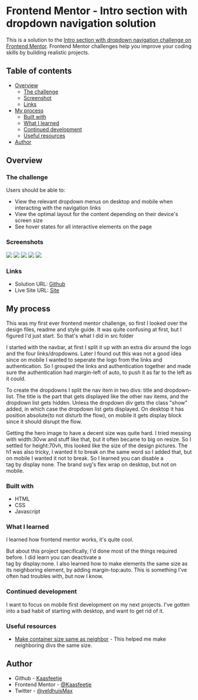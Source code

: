 # Frontend Mentor - Intro section with dropdown navigation solution

This is a solution to the [Intro section with dropdown navigation challenge on Frontend Mentor](https://www.frontendmentor.io/challenges/intro-section-with-dropdown-navigation-ryaPetHE5). Frontend Mentor challenges help you improve your coding skills by building realistic projects.

## Table of contents

-   [Overview](#overview)
    -   [The challenge](#the-challenge)
    -   [Screenshot](#screenshot)
    -   [Links](#links)
-   [My process](#my-process)
    -   [Built with](#built-with)
    -   [What I learned](#what-i-learned)
    -   [Continued development](#continued-development)
    -   [Useful resources](#useful-resources)
-   [Author](#author)

## Overview

### The challenge

Users should be able to:

-   View the relevant dropdown menus on desktop and mobile when interacting with the navigation links
-   View the optimal layout for the content depending on their device's screen size
-   See hover states for all interactive elements on the page

### Screenshots

![](./screenshots/Desktop-design.PNG)
![](./screenshots/Desktop-active.PNG)
![](./screenshots/Mobile-design.PNG)
![](./screenshots/Mobile-menu-collapsed.PNG)
![](./screenshots/Mobile-menu-expanded.PNG)

### Links

-   Solution URL: [Github](https://github.com/Kaasfeetje/FrontendMentor-IntroSectionWithDropdownNavigation)
-   Live Site URL: [Site](https://frontend-mentor-intro-section-with-dropdown.netlify.app/)

## My process

This was my first ever frontend mentor challenge, so first I looked over the design files, readme and style guide. It was quite confusing at first, but I figured I'd just start. So that's what I did in src folder

I started with the navbar, at first I split it up with an extra div around the logo and the four links/dropdowns. Later I found out this was not a good idea since on mobile I wanted to seperate the logo from the links and authentication. So I grouped the links and authentication together and made sure the authentication had margin-left of auto, to push it as far to the left as it could.

To create the dropdowns I split the nav item in two divs: title and dropdown-list. The title is the part that gets displayed like the other nav items, and the dropdown list gets hidden. Unless the dropdown div gets the class "show" added, in which case the dropdown list gets displayed. On desktop it has position absolute(to not disturb the flow), on mobile it gets display block since it should disrupt the flow.

Getting the hero image to have a decent size was quite hard. I tried messing with width:30vw and stuff like that, but it often became to big on resize. So I settled for height:70vh, this looked like the size of the design pictures. The h1 was also tricky, I wanted it to break on the same word so I added that, but on mobile I wanted it not to break. So I learned you can disable a <br> tag by display none. The brand svg's flex wrap on desktop, but not on mobile.

### Built with

-   HTML
-   CSS
-   Javascript

### What I learned

I learned how frontend mentor works, it's quite cool.

But about this project specifically, I'd done most of the things required before. I did learn you can deactivate a <br> tag by display:none. I also learned how to make elements the same size as its neighboring element, by adding margin-top:auto. This is something I've often had troubles with, but now I know.

### Continued development

I want to focus on mobile first development on my next projects. I've gotten into a bad habit of starting with desktop, and want to get rid of it.

### Useful resources

-   [Make container size same as neighbor](https://wpbeaches.com/aligning-last-item-bottom-container-flexbox/) - This helped me make neighboring divs the same size.

## Author

-   Github - [Kaasfeetje](https://github.com/Kaasfeetje)
-   Frontend Mentor - [@Kaasfeetje](https://www.frontendmentor.io/profile/Kaasfeetje)
-   Twitter - [@veldhuisMax](https://www.twitter.com/veldhuisMax)
